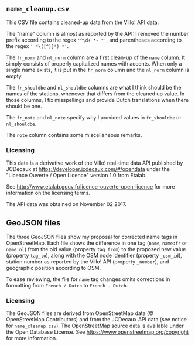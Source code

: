 ## `name_cleanup.csv`
This CSV file contains cleaned-up data from the Villo! API data.

The "name" column is almost as reported by the API: I removed the number prefix according to the regex `'^\d+ *- *'`, and parentheses according to the regex `' *\([^)]*) *'`.

The `fr_norm` and `nl_norm` column are a first clean-up of the `name` column.
It simply consists of properly capitalized names with accents.
When only a single name exists, it is put in the `fr_norm` column and the `nl_norm` column is empty.

The `fr_shouldbe` and `nl_shouldbe` columns are what I think should be the names of the stations, whenever that differs from the cleaned up value.
In those columns, I fix misspellings and provide Dutch translations when there should be one.

The `fr_note` and `nl_note` specify why I provided values in `fr_shouldbe` or `nl_shouldbe`.

The `note` column contains some miscellaneous remarks.


### Licensing
This data is a derivative work of the Villo! real-time data API published by JCDecaux at https://developer.jcdecaux.com/#/opendata under the "Licence Ouverte / Open Licence" version 1.0 from Etalab.

See http://www.etalab.gouv.fr/licence-ouverte-open-licence for more information on the licensing terms.

The API data was obtained on November 02 2017.



## GeoJSON files
The three GeoJSON files show my proposal for corrected name tags in OpenStreetMap.
Each file shows the difference in one tag (`name`, `name:fr` or `name:nl`) from the old value (property `tag_from`) to the proposed new value (property `tag_to`), along with the OSM node identifier (property `_osm_id`), station number as reported by the Villo! API (property `_number`), and geographic position according to OSM.

To ease reviewing, the file for `name` tag changes omits corrections in formatting from `French / Dutch` to `French - Dutch`.


### Licensing
The GeoJSON files are derived from OpenStreetMap data (© OpenStreetMap Contributors) and from the JCDecaux API data (see notice for `name_cleanup.csv`).
The OpenStreetMap source data is available under the Open Database License.
See https://www.openstreetmap.org/copyright for more information.
